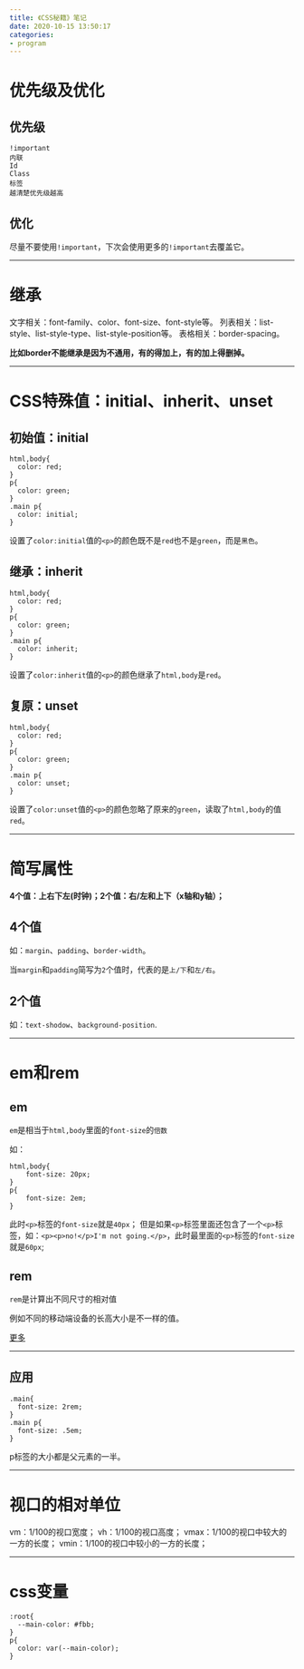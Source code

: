 ```yaml
---
title: 《CSS秘籍》笔记
date: 2020-10-15 13:50:17
categories: 
- program
---
```


# 优先级及优化

## 优先级

```
!important
内联
Id
Class
标签
越清楚优先级越高
```

## 优化

尽量不要使用`!important`，下次会使用更多的`!important`去覆盖它。

---

# 继承

文字相关：font-family、color、font-size、font-style等。
列表相关：list-style、list-style-type、list-style-position等。
表格相关：border-spacing。

**比如border不能继承是因为不通用，有的得加上，有的加上得删掉。**

---

# CSS特殊值：initial、inherit、unset

## 初始值：initial

```
html,body{
  color: red;
}
p{
  color: green;
}
.main p{
  color: initial;
}
```

设置了`color:initial`值的`<p>`的颜色既不是`red`也不是`green`，而是`黑色`。

## 继承：inherit

```
html,body{
  color: red;
}
p{
  color: green;
}
.main p{
  color: inherit;
}
```

设置了`color:inherit`值的`<p>`的颜色继承了`html,body`是`red`。

## 复原：unset

```
html,body{
  color: red;
}
p{
  color: green;
}
.main p{
  color: unset;
}
```

设置了`color:unset`值的`<p>`的颜色忽略了原来的`green`，读取了`html,body`的值`red`。

---

# 简写属性

**4个值：上右下左(时钟)；2个值：右/左和上下（x轴和y轴）；**

## 4个值

如：`margin`、`padding`、`border-width`。

当`margin`和`padding`简写为`2`个值时，代表的是`上/下`和`左/右`。

## 2个值

如：`text-shodow`、`background-position`.

---

# em和rem

## em

`em`是相当于`html,body`里面的`font-size`的`倍数`

如：
```
html,body{
	font-size: 20px;
}
p{
	font-size: 2em;
}
```

此时`<p>`标签的`font-size`就是`40px`；
但是如果`<p>`标签里面还包含了一个`<p>`标签，如：`<p><p>no!</p>I'm not going.</p>`，此时最里面的`<p>`标签的`font-size`就是`60px`;

## rem

`rem`是计算出不同尺寸的相对值

例如不同的移动端设备的长高大小是不一样的值。

[更多](https://firefly1984982452.github.io/2018/03/09/%E6%A0%B9%E6%8D%AE%E8%AE%BE%E8%AE%A1%E5%9B%BE%E9%80%82%E9%85%8Drem/)

---

## 应用

```
.main{
  font-size: 2rem;
}
.main p{
  font-size: .5em;
}
```

p标签的大小都是父元素的一半。

---

# 视口的相对单位

vm：1/100的视口宽度；
vh：1/100的视口高度；
vmax：1/100的视口中较大的一方的长度；
vmin：1/100的视口中较小的一方的长度；

---

# css变量

```
:root{
  --main-color: #fbb;
}
p{
  color: var(--main-color);
}
```